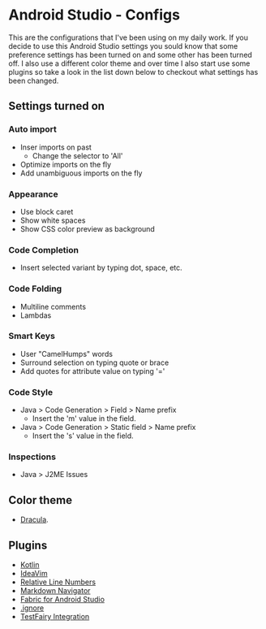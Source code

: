 # Android Studio - Configs
This are the configurations that I've been using on my daily work. If you decide to use this Android Studio settings you sould know that some preference settings has been turned on and some other has been turned off.
I also use a different color theme and over time I also start use some plugins so
take a look in the list down below to checkout what settings has been changed.

## Settings turned on

### Auto import
* Inser imports on past
	* Change the selector to 'All'
* Optimize imports on the fly
* Add unambiguous imports on the fly

### Appearance
* Use block caret
* Show white spaces
* Show CSS color preview as background

### Code Completion
* Insert selected variant by typing dot, space, etc.

### Code Folding
* Multiline comments
* Lambdas

### Smart Keys
* User "CamelHumps" words
* Surround selection on typing quote or brace
* Add quotes for attribute value on typing '='

### Code Style
* Java > Code Generation > Field > Name prefix
	* Insert the 'm' value in the field.
* Java > Code Generation > Static field > Name prefix
	* Insert the 's' value in the field.

### Inspections
* Java > J2ME Issues

## Color theme
* [Dracula](https://draculatheme.com/jetbrains/).

## Plugins
* [Kotlin](https://plugins.jetbrains.com/plugin/6954?pr=idea)
* [IdeaVim](https://github.com/JetBrains/ideavim)
* [Relative Line Numbers](https://plugins.jetbrains.com/plugin/7414?pr=idea)
* [Markdown Navigator](http://vladsch.com/product/markdown-navigator)
* [Fabric for Android Studio](https://fabric.io/downloads/android)
* [.ignore](https://github.com/hsz/idea-gitignore)
* [TestFairy Integration](https://docs.testfairy.com/Android/Uploading_with_Android_Studio.html)
